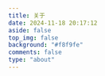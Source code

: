 ```yaml
---
title: 关于
date: 2024-11-18 20:17:12
aside: false
top_img: false
background: "#f8f9fe"
comments: false
type: "about"
---
```

